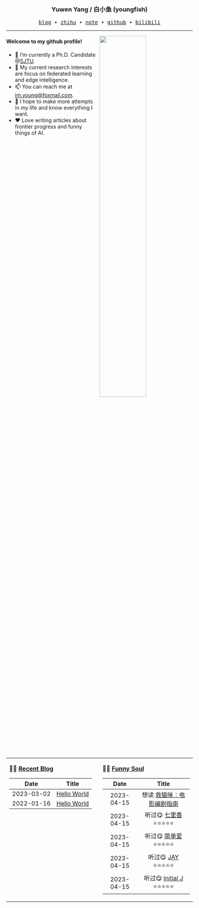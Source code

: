 <h3 align="center"> Yuwen Yang / 白小鱼 (youngfish) </h3>

<p align="center">
  <samp>
    <a href="https://youngfish42.github.io/blog">blog</a> ∙
    <a href="https://www.zhihu.com/people/youngfish42">zhihu</a> ∙
    <a href="https://youngfish42.github.io/note">note</a> ∙
    <a href="https://github.com/youngfish42">github</a> ∙ 
    <a href="https://space.bilibili.com/38135278">bilibili</a>
  </samp>
</p>



---

<img align="right" src="https://github-readme-stats.vercel.app/api?username=youngfish42&show_icons=true&hide_border=true&theme=swift" width="50%">


#### Welcome to my github profile!
<!-- languages:start -->
<!-- prettier-ignore-start -->
<!-- markdownlint-disable -->

- 🔭 I’m currently a Ph.D. Candidate @[SJTU](https://www.sjtu.edu.cn/).
- 🌱 My current research interests are focus on federated learning and edge intelligence.
- 📫 You can reach me at [im.young@foxmail.com](mailto:im.young@foxmail.com).
- 🎨 I hope to make more attempts in my life and know everything I want.
- ❤️ Love writing articles about frontier progress and funny things of AI.



<!-- markdownlint-restore -->
<!-- prettier-ignore-end -->
<!-- languages:end -->

<table width="100%" align="center" padding="0" margin="0">
<tr>
<td valign="top" width="50%">

**🤹‍♀️ <a href="https://youngfish42.github.io/blog" target="_blank">Recent Blog</a>**

<!-- START_SECTION:blog -->
| Date | Title |
| :-: | :---: |
| 2023-03-02 | <a href='https://youngfish42.github.io/blog/posts/test/' target='_blank'>Hello World</a> |
| 2022-01-16 | <a href='https://youngfish42.github.io/blog/posts/hello-world/' target='_blank'>Hello World</a> |
<!-- END_SECTION:blog -->

</td>
<td valign="top" width="50%">

**🤾‍♂️ <a href="https://www.douban.com/people/187848884/" target="_blank">Funny Soul</a>**

<!-- START_SECTION:douban -->
| Date | Title |
| :-: | :---: |
| 2023-04-15 | 想读 <a href='https://book.douban.com/subject/35316407/' target='_blank'>救猫咪：电影编剧指南</a>  |
| 2023-04-15 | 听过😋 <a href='https://music.douban.com/subject/26949844/' target='_blank'>七里香</a> ⭐⭐⭐⭐⭐ |
| 2023-04-15 | 听过😋 <a href='https://music.douban.com/subject/30333536/' target='_blank'>简单爱</a> ⭐⭐⭐⭐⭐ |
| 2023-04-15 | 听过😋 <a href='https://music.douban.com/subject/4244048/' target='_blank'>JAY</a> ⭐⭐⭐⭐⭐ |
| 2023-04-15 | 听过😋 <a href='https://music.douban.com/subject/1481550/' target='_blank'>Initial J</a> ⭐⭐⭐⭐⭐ |
<!-- END_SECTION:douban -->

</td>
</tr>


</table>
